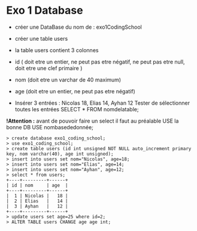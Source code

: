 # Exo 1 Database

- créer une DataBase du nom de : exo1CodingSchool
- créer une table users 
- la table users contient 3 colonnes 
- id ( doit etre un entier, ne peut pas etre négatif, ne peut pas etre null,  doit etre une clef primaire )
- nom (doit etre un varchar de 40 maximum)
- age (doit etre un entier, ne peut pas etre négatif)

- Insérer 3 entrées : Nicolas 18, Elias 14, Ayhan 12
Tester de sélectionner toutes les entrées
SELECT * FROM nomdelatable;

**!Attention :** avant de pouvoir faire un select il faut au préalable USE la bonne DB
USE nombasededonnée;

```
> create database exo1_coding_school;
> use exo1_coding_school;
> create table users (id int unsigned NOT NULL auto_increment primary key, nom varchar(40), age int unsigned);
> insert into users set nom="Nicolas", age=18;
> insert into users set nom="Elias", age=14;
> insert into users set nom="Ayhan", age=12;
> select * from users;
+----+---------+------+
| id | nom     | age  |
+----+---------+------+
|  1 | Nicolas |   18 |
|  2 | Elias   |   14 |
|  3 | Ayhan   |   12 |
+----+---------+------+
> update users set age=25 where id=2;
> ALTER TABLE users CHANGE age age int;
```